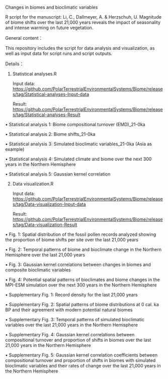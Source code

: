 Changes in biomes and bioclimatic variables

R script for the manuscript: Li, C., Dallmeyer, A. & Herzschuh, U. Magnitude of biome shifts over the last 21,000 years reveals the impact of seasonality and intense warming on future vegetation.

General content：

This repository includes the script for data analysis and visualization, as well as input data for script runs and script outputs.

Details：

1. Statistical analyses.R

   Input data: https://github.com/PolarTerrestrialEnvironmentalSystems/Biome/releases/tag/Statistical-analyses-Input-data
   
   Result: https://github.com/PolarTerrestrialEnvironmentalSystems/Biome/releases/tag/Statistical-analyses-Result
   
•	Statistical analysis 1: Biome compositional turnover (EMD)_21-0ka

•	Statistical analysis 2: Biome shifts_21-0ka

•	Statistical analysis 3: Simulated bioclimatic variables_21-0ka (Asia as example)

•	Statistical analysis 4: Simulated climate and biome over the next 300 years in the Northern Hemisphere

•	Statistical analysis 5: Gaussian kernel correlation

2. Data visualization.R
   
   Input data: https://github.com/PolarTerrestrialEnvironmentalSystems/Biome/releases/tag/Data-visualization-Input-data
   
   Result: https://github.com/PolarTerrestrialEnvironmentalSystems/Biome/releases/tag/Data-visualization-Result
   
•	Fig. 1: Spatial distribution of the fossil pollen records analyzed showing the proportion of biome shifts per site over the last 21,000 years

•	Fig. 2: Temporal patterns of biome and bioclimate change in the Northern Hemisphere over the last 21,000 years

•	Fig. 3: Gaussian kernel correlations between changes in biomes and composite bioclimatic variables

•	Fig. 4: Potential spatial patterns of bioclimates and biome changes in the MPI-ESM simulation over the next 300 years in the Northern Hemisphere

•	Supplementary Fig. 1: Record density for the last 21,000 years

•	Supplementary Fig. 2: Spatial patterns of biome distributions at 0 cal. ka BP and their agreement with modern potential natural biomes

•	Supplementary Fig. 3: Temporal patterns of simulated bioclimatic variables over the last 21,000 years in the Northern Hemisphere

•	Supplementary Fig. 4: Gaussian kernel correlations between compositional turnover and proportion of shifts in biomes over the last 21,000 years in the Northern Hemisphere

•	Supplementary Fig. 5: Gaussian kernel correlation coefficients between compositional turnover and proportion of shifts in biomes with simulated bioclimatic variables and their rates of change over the last 21,000 years in the Northern Hemisphere 
